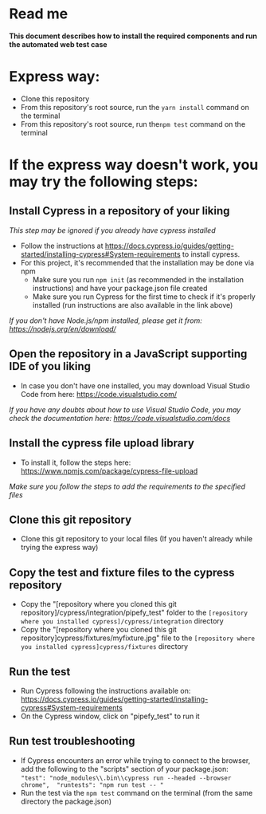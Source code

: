 # Read me
**This document describes how to install the required components and run the automated web test case**

# Express way:

 - Clone this repository
 - From this repository's root source, run the `yarn install` command on the terminal
 - From this repository's root source, run  the`npm test` command on the terminal
 
# If the express way doesn't work, you may try the following steps:

## Install Cypress in a repository of your liking
*This step may be ignored if you already have cypress installed*
- Follow the instructions at https://docs.cypress.io/guides/getting-started/installing-cypress#System-requirements to install cypress.
- For this project, it's recommended that the installation may be done via npm
	- Make sure you run `npm init` (as recommended in the installation instructions) and have your package.json file created
	- Make sure you run Cypress for the first time to check if it's properly installed (run instructions are also available in the link above)

*If you don't have Node.js/npm installed, please get it from: https://nodejs.org/en/download/*

## Open the repository in a JavaScript supporting IDE of you liking
- In case you don't have one installed, you may download Visual Studio Code from here: https://code.visualstudio.com/

*If you have any doubts about how to use Visual Studio Code, you may check the documentation here: https://code.visualstudio.com/docs*

## Install the cypress file upload library

 - To install it, follow the steps here: https://www.npmjs.com/package/cypress-file-upload
 
*Make sure you follow the steps to add the requirements to the specified files*

## Clone this git repository
- Clone this git repository to your local files (If you haven't already while trying the express way)

## Copy the test and fixture files to the cypress repository
- Copy the "[repository where you cloned this git repository]/cypress/integration/pipefy_test" folder to the `[repository where you installed cypress]/cypress/integration` directory
- Copy the "[repository where you cloned this git repository]cypress/fixtures/myfixture.jpg" file to the `[repository where you installed cypress]cypress/fixtures` directory

## Run the test
- Run Cypress following the instructions available on:  https://docs.cypress.io/guides/getting-started/installing-cypress#System-requirements
- On the Cypress window, click on "pipefy_test" to run it

## Run test troubleshooting
- If Cypress encounters an error while trying to connect to the browser, add the following to the "scripts" section of your package.json:    
 `"test": "node_modules\\.bin\\cypress run --headed --browser chrome",	"runtests": "npm run test -- "`
- Run the test via the `npm test` command on the terminal (from the same directory the package.json)
